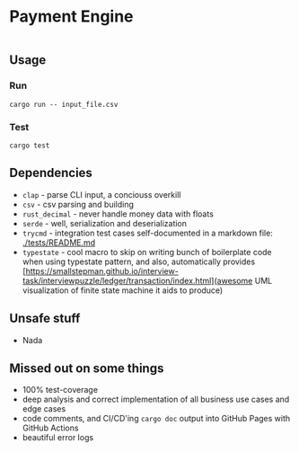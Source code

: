 # Payment Engine
[<img alt="" src="https://img.shields.io/badge/docs-PaymentEngine-success?style=flat-square">](https://smallstepman.github.io/interview-task/interviewpuzzle/)
## Usage
### Run
```console
cargo run -- input_file.csv
```
### Test
```console
cargo test
```
## Dependencies
- `clap` - parse CLI input, a conciouss overkill
- `csv` - csv parsing and building
- `rust_decimal` - never handle money data with floats
- `serde` - well, serialization and deserialization
- `trycmd` - integration test cases self-documented in a markdown file: [./tests/README.md](./tests/README.md)
- `typestate` - cool macro to skip on writing bunch of boilerplate code when using typestate pattern, and also, automatically provides [https://smallstepman.github.io/interview-task/interviewpuzzle/ledger/transaction/index.html](awesome UML visualization of finite state machine it aids to produce)

## Unsafe stuff
- Nada

## Missed out on some things 
- 100% test-coverage
- deep analysis and correct implementation of all business use cases and edge cases
- code comments, and CI/CD'ing `cargo doc` output into GitHub Pages with GitHub Actions
- beautiful error logs
